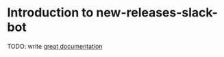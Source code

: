 # Introduction to new-releases-slack-bot

TODO: write [great documentation](http://jacobian.org/writing/what-to-write/)
